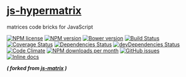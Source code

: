 [js-hypermatrix](http://aureooms.github.io/js-hypermatrix)
==

matrices code bricks for JavaScript

[![NPM license](http://img.shields.io/npm/l/aureooms-js-hypermatrix.svg?style=flat)](https://raw.githubusercontent.com/aureooms/js-hypermatrix/master/LICENSE)
[![NPM version](http://img.shields.io/npm/v/aureooms-js-hypermatrix.svg?style=flat)](https://www.npmjs.org/package/aureooms-js-hypermatrix)
[![Bower version](http://img.shields.io/bower/v/aureooms-js-hypermatrix.svg?style=flat)](http://bower.io/search/?q=aureooms-js-hypermatrix)
[![Build Status](http://img.shields.io/travis/aureooms/js-hypermatrix.svg?style=flat)](https://travis-ci.org/aureooms/js-hypermatrix)
[![Coverage Status](http://img.shields.io/coveralls/aureooms/js-hypermatrix.svg?style=flat)](https://coveralls.io/r/aureooms/js-hypermatrix)
[![Dependencies Status](http://img.shields.io/david/aureooms/js-hypermatrix.svg?style=flat)](https://david-dm.org/aureooms/js-hypermatrix#info=dependencies)
[![devDependencies Status](http://img.shields.io/david/dev/aureooms/js-hypermatrix.svg?style=flat)](https://david-dm.org/aureooms/js-hypermatrix#info=devDependencies)
[![Code Climate](http://img.shields.io/codeclimate/github/aureooms/js-hypermatrix.svg?style=flat)](https://codeclimate.com/github/aureooms/js-hypermatrix)
[![NPM downloads per month](http://img.shields.io/npm/dm/aureooms-js-hypermatrix.svg?style=flat)](https://www.npmjs.org/package/aureooms-js-hypermatrix)
[![GitHub issues](http://img.shields.io/github/issues/aureooms/js-hypermatrix.svg?style=flat)](https://github.com/aureooms/js-hypermatrix/issues)
[![Inline docs](http://inch-ci.org/github/aureooms/js-hypermatrix.svg?branch=master&style=shields)](http://inch-ci.org/github/aureooms/js-hypermatrix)

***( forked from [js-matrix](https://github.com/aureooms/js-matrix) )***
